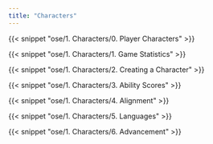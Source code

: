 ```yaml
---
title: "Characters"
---
```


{{< snippet "ose/1. Characters/0. Player Characters" >}}

{{< snippet "ose/1. Characters/1. Game Statistics" >}}

{{< snippet "ose/1. Characters/2. Creating a Character" >}}

{{< snippet "ose/1. Characters/3. Ability Scores" >}}

{{< snippet "ose/1. Characters/4. Alignment" >}}

{{< snippet "ose/1. Characters/5. Languages" >}}

{{< snippet "ose/1. Characters/6. Advancement" >}}
